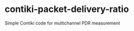 contiki-packet-delivery-ratio
=============================

Simple Contiki code for multichannel PDR measurement
